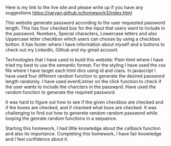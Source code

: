 Here is my link to the live site and please write up if you have any suggestions
https://naryan.github.io/homework3/index.html

This website generate password according to the user requested password length. 
This has four checked box for the input that users want to include in the password. 
Numbers, Special characters, Lowercase letters and also Uppercase letter checkbox which users can choose by using a checkbox botton.
It has footer where I have information about myself and a buttons to check out my LinkedIn, Github and my gmail account.

Technologies that I have used to build this website:
Plain html where I have tried my best to use the semantic format.
For the styling I have used the css file where I have target each html divs using id and class.
In javascript I have used four different random function to generate the desired password length randomly.
I have used eventListner on the click function to check if the user wants to include the charcters in the passwprd.
Have used the random function to generate the required password.

It was hard to figure out how to see if the given checkbox are checked and if the boxes are checked, and if checked what boxs are checked. 
It was challenging to find out how to generete random random password while looping the genrate random functions in a sequence.

Starting this homework, I had little knowledge about the callback function and also its importance.
Completing this homework, I have fair knowledge and I feel confidence about it. 

